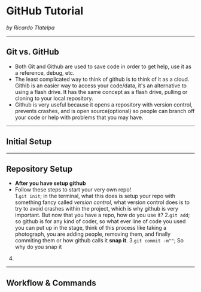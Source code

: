 # GitHub Tutorial

_by Ricardo Tlatelpa_

---
## Git vs. GitHub
* Both Git and Github are used to save code in order to get help, use it as a reference, debug, etc.
* The least complicated way to think of github is to think of it as a cloud. Githib is an easier way to access your code/data, it's an alternative to using a flash drive. It has the same concept as a flash drive, pulling or cloning to your local repository.
* Github is very useful because it opens a repository with version control, prevents crashes, and is open source(optional) so people can branch off your code or help with problems that you may have.


---
## Initial Setup



---
## Repository Setup
* **After you have setup github**
 * Follow these steps to start your very own repo!  
1.`git init`; in the terminal, what this does is setup your repo with something fancy called _version control_, what version control does is to try to avoid crashes within the project, which is why github is very important. But now that you have a repo, how do you use it?
2.`git add`; so github is for any kind of coder, so what ever line of code you used you can put up in the stage, think of this process like taking a photograph, you are adding people, removing them, and finally commiting them or how github calls it **snap it**.
3.`git commit -m""`; So why do you snap it 
4. 


---
## Workflow & Commands